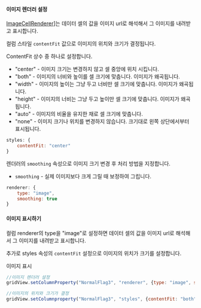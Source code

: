 #### 이미지 렌더러 설정

[ImageCellRenderer](http://help.realgrid.com/api/types/ImageCellRenderer/)]는 데이터 셀의 값을 이미지 url로 해석해서 그 이미지를 내려받고 표시합니다.

컬럼 스타일 `contentFit` 값으로 이미지의 위치와 크기가 결정됩니다. 

ContentFit 상수 중 하나로 설정합니다.

* "center" - 이미지 크기는 변경하지 않고 셀 중앙에 위치 시킵니다.
* "both" - 이미지의 너비와 높이를 셀 크기에 맞춥니다. 이미지가 왜곡됩니다.
* "width" - 이미지의 높이는 그냥 두고 너비만 셀 크기에 맞춥니다. 이미지가 왜곡됩니다.
* "height" - 이미지의 너비는 그냥 두고 높이만 셀 크기에 맞춥니다. 이미지가 왜곡됩니다.
* "auto" - 이미지의 비율을 유지한 채로 셀 크기에 맞춥니다.
* "none" - 이미지 크기나 위치를 변경하지 않습니다. 크기대로 왼쪽 상단에서부터 표시됩니다.

```js
styles: {
    contentFit: "center"
}
```

렌더러의 `smoothing` 속성으로 이미지 크기 변경 후 처리 방법을 지정합니다.

* `smoothing` - 실제 이미지보다 크게 그릴 때 보정하여 그립니다.


```js
renderer: {
	type: "image",
	smoothing: true
}
```


#### 이미지 표시하기

컬럼 renderer의 type을 "image"로 설정하면 데이터 셀의 값을 이미지 url로 해석해서 그 이미지를 내려받고 표시합니다. 

추가로 styles 속성의 `contentFit` 설정으로 이미지의 위치가 크기를 설정합니다. 

<a class="btn primary small round lowercase" id="btnSetImageNormalFlag3">이미지 표시</a>

```js
//이미지 렌더러 설정
gridView.setColumnProperty("NormalFlag3", "renderer", {type: "image", sommthing: true});

//이미지의 위치와 크기가 결정
gridView.setColumnproperty("NormalFlag3", "styles", {contentFit: "both"});
```

<script>
$('#btnSetImageNormalFlag3').click(function() {
	gridView.setColumnProperty("NormalFlag3", "renderer", {type: "image", sommthing: true})
	gridView.setColumnProperty("NormalFlag4", "renderer", {type: "image", sommthing: true})
	gridView.setColumnProperty("NormalFlag5", "renderer", {type: "image", sommthing: true})
	gridView.setColumnProperty("NormalFlag6", "renderer", {type: "image", sommthing: true})
});
</script>